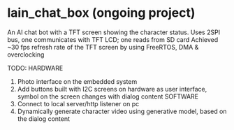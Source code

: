 # lain_chat_box (ongoing project)
An AI chat bot with a TFT screen showing the character status.
Uses 2SPI bus, one communicates with TFT LCD; one reads from SD card
Achieved ~30 fps refresh rate of the TFT screen by using FreeRTOS, DMA & overclocking

TODO:
HARDWARE
1. Photo interface on the embedded system
2. Add buttons built with I2C screens on hardware as user interface, symbol on the screen changes with dialog content
SOFTWARE
1. Connect to local server/http listener on pc
2. Dynamically generate character video using generative model, based on the dialog content
